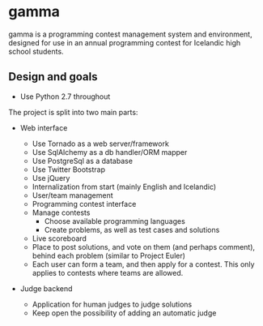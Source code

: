 gamma
===========

gamma is a programming contest management system and environment,
designed for use in an annual programming contest for Icelandic
high school students.


Design and goals
----------------

- Use Python 2.7 throughout

The project is split into two main parts:

- Web interface

    - Use Tornado as a web server/framework
    - Use SqlAlchemy as a db handler/ORM mapper
    - Use PostgreSql as a database
    - Use Twitter Bootstrap
    - Use jQuery
    - Internalization from start (mainly English and Icelandic)
    - User/team management
    - Programming contest interface
    - Manage contests
        - Choose available programming languages
        - Create problems, as well as test cases and solutions
    - Live scoreboard
    - Place to post solutions, and vote on them (and perhaps comment), behind each problem (similar to Project Euler)
    - Each user can form a team, and then apply for a contest. This only applies to contests where teams are allowed.

- Judge backend

    - Application for human judges to judge solutions
    - Keep open the possibility of adding an automatic judge
